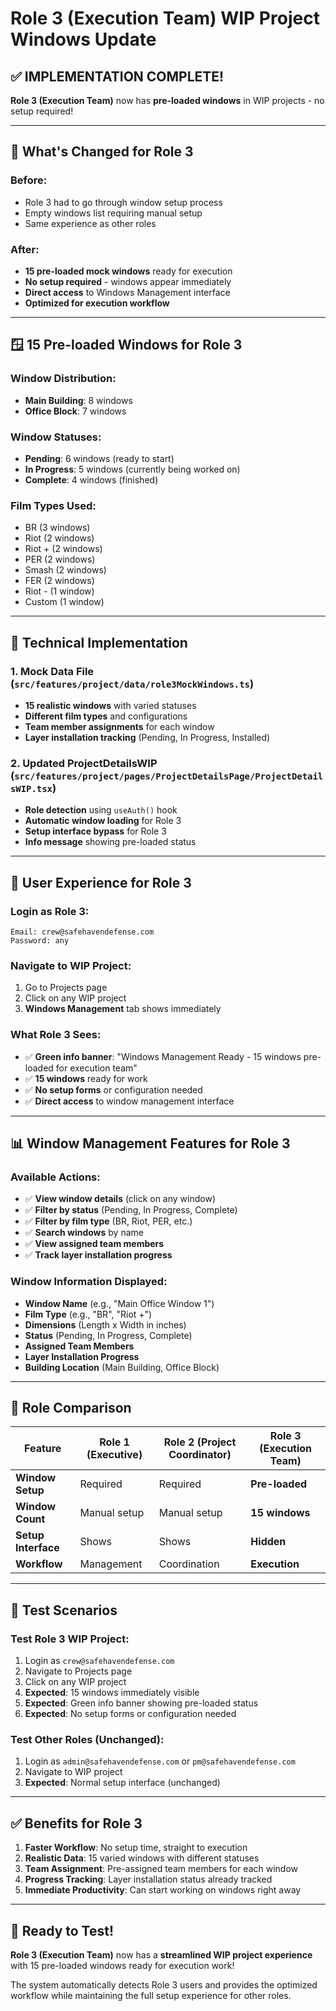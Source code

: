 # Role 3 (Execution Team) WIP Project Windows Update

## ✅ **IMPLEMENTATION COMPLETE!**

**Role 3 (Execution Team)** now has **pre-loaded windows** in WIP projects - no setup required!

---

## 🎯 **What's Changed for Role 3**

### **Before:**
- Role 3 had to go through window setup process
- Empty windows list requiring manual setup
- Same experience as other roles

### **After:**
- **15 pre-loaded mock windows** ready for execution
- **No setup required** - windows appear immediately
- **Direct access** to Windows Management interface
- **Optimized for execution workflow**

---

## 🪟 **15 Pre-loaded Windows for Role 3**

### **Window Distribution:**
- **Main Building**: 8 windows
- **Office Block**: 7 windows

### **Window Statuses:**
- **Pending**: 6 windows (ready to start)
- **In Progress**: 5 windows (currently being worked on)
- **Complete**: 4 windows (finished)

### **Film Types Used:**
- BR (3 windows)
- Riot (2 windows)
- Riot + (2 windows)
- PER (2 windows)
- Smash (2 windows)
- FER (2 windows)
- Riot - (1 window)
- Custom (1 window)

---

## 🔧 **Technical Implementation**

### **1. Mock Data File** (`src/features/project/data/role3MockWindows.ts`)
- **15 realistic windows** with varied statuses
- **Different film types** and configurations
- **Team member assignments** for each window
- **Layer installation tracking** (Pending, In Progress, Installed)

### **2. Updated ProjectDetailsWIP** (`src/features/project/pages/ProjectDetailsPage/ProjectDetailsWIP.tsx`)
- **Role detection** using `useAuth()` hook
- **Automatic window loading** for Role 3
- **Setup interface bypass** for Role 3
- **Info message** showing pre-loaded status

---

## 🎨 **User Experience for Role 3**

### **Login as Role 3:**
```
Email: crew@safehavendefense.com
Password: any
```

### **Navigate to WIP Project:**
1. Go to Projects page
2. Click on any WIP project
3. **Windows Management** tab shows immediately

### **What Role 3 Sees:**
- ✅ **Green info banner**: "Windows Management Ready - 15 windows pre-loaded for execution team"
- ✅ **15 windows** ready for work
- ✅ **No setup forms** or configuration needed
- ✅ **Direct access** to window management interface

---

## 📊 **Window Management Features for Role 3**

### **Available Actions:**
- ✅ **View window details** (click on any window)
- ✅ **Filter by status** (Pending, In Progress, Complete)
- ✅ **Filter by film type** (BR, Riot, PER, etc.)
- ✅ **Search windows** by name
- ✅ **View assigned team members**
- ✅ **Track layer installation progress**

### **Window Information Displayed:**
- **Window Name** (e.g., "Main Office Window 1")
- **Film Type** (e.g., "BR", "Riot +")
- **Dimensions** (Length x Width in inches)
- **Status** (Pending, In Progress, Complete)
- **Assigned Team Members**
- **Layer Installation Progress**
- **Building Location** (Main Building, Office Block)

---

## 🔄 **Role Comparison**

| Feature | Role 1 (Executive) | Role 2 (Project Coordinator) | Role 3 (Execution Team) |
|---------|-------------------|------------------------------|-------------------------|
| **Window Setup** | Required | Required | **Pre-loaded** |
| **Window Count** | Manual setup | Manual setup | **15 windows** |
| **Setup Interface** | Shows | Shows | **Hidden** |
| **Workflow** | Management | Coordination | **Execution** |

---

## 🧪 **Test Scenarios**

### **Test Role 3 WIP Project:**
1. Login as `crew@safehavendefense.com`
2. Navigate to Projects page
3. Click on any WIP project
4. **Expected**: 15 windows immediately visible
5. **Expected**: Green info banner showing pre-loaded status
6. **Expected**: No setup forms or configuration needed

### **Test Other Roles (Unchanged):**
1. Login as `admin@safehavendefense.com` or `pm@safehavendefense.com`
2. Navigate to WIP project
3. **Expected**: Normal setup interface (unchanged)

---

## ✅ **Benefits for Role 3**

1. **Faster Workflow**: No setup time, straight to execution
2. **Realistic Data**: 15 varied windows with different statuses
3. **Team Assignment**: Pre-assigned team members for each window
4. **Progress Tracking**: Layer installation status already tracked
5. **Immediate Productivity**: Can start working on windows right away

---

## 🚀 **Ready to Test!**

**Role 3 (Execution Team)** now has a **streamlined WIP project experience** with 15 pre-loaded windows ready for execution work!

The system automatically detects Role 3 users and provides the optimized workflow while maintaining the full setup experience for other roles.

